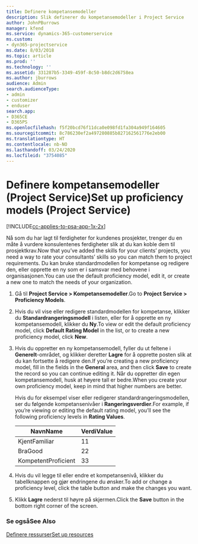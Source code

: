 ```yaml
---
title: Definere kompetansemodeller
description: Slik definerer du kompetansemodeller i Project Service
author: JohnPBurrows
manager: kfend
ms.service: dynamics-365-customerservice
ms.custom:
- dyn365-projectservice
ms.date: 8/03/2018
ms.topic: article
ms.prod: ''
ms.technology: ''
ms.assetid: 331287b5-3349-459f-8c50-b8dc2d6758ea
ms.author: jburrows
audience: Admin
search.audienceType:
- admin
- customizer
- enduser
search.app:
- D365CE
- D365PS
ms.openlocfilehash: f5f20bcd76f11dca0e098fd1fa304a949f164605
ms.sourcegitcommit: 8c786230ef2a497280885b827162561776e2eb00
ms.translationtype: HT
ms.contentlocale: nb-NO
ms.lasthandoff: 03/24/2020
ms.locfileid: "3754085"
---
```

# <a name="set-up-proficiency-models-project-service"></a><span data-ttu-id="35fa4-103">Definere kompetansemodeller (Project Service)</span><span class="sxs-lookup"><span data-stu-id="35fa4-103">Set up proficiency models (Project Service)</span></span>

[!INCLUDE[cc-applies-to-psa-app-1x-2x](../includes/cc-applies-to-psa-app-1x-2x.md)]

<span data-ttu-id="35fa4-104">Nå som du har lagt til ferdigheter for kundenes prosjekter, trenger du en måte å vurdere konsulentenes ferdigheter slik at du kan koble dem til prosjektkrav.</span><span class="sxs-lookup"><span data-stu-id="35fa4-104">Now that you’ve added the skills for your clients’ projects, you need a way to rate your consultants’ skills so you can match them to project requirements.</span></span> <span data-ttu-id="35fa4-105">Du kan bruke standardmodellen for kompetanse og redigere den, eller opprette en ny som er i samsvar med behovene i organisasjonen.</span><span class="sxs-lookup"><span data-stu-id="35fa4-105">You can use the default proficiency model, edit it, or create a new one to match the needs of your organization.</span></span>  
  
1.  <span data-ttu-id="35fa4-106">Gå til **Project Service > Kompetansemodeller**.</span><span class="sxs-lookup"><span data-stu-id="35fa4-106">Go to **Project Service > Proficiency Models**.</span></span>  
  
2.  <span data-ttu-id="35fa4-107">Hvis du vil vise eller redigere standardmodellen for kompetanse, klikker du **Standardrangeringsmodell** i listen, eller for å opprette en ny kompetansemodell, klikker du **Ny**.</span><span class="sxs-lookup"><span data-stu-id="35fa4-107">To view or edit the default proficiency model, click **Default Rating Model** in the list, or to create a new proficiency model, click **New**.</span></span>  
  
3.  <span data-ttu-id="35fa4-108">Hvis du oppretter en ny kompetansemodell, fyller du ut feltene i **Generelt**-området, og klikker deretter **Lagre** for å opprette posten slik at du kan fortsette å redigere den.</span><span class="sxs-lookup"><span data-stu-id="35fa4-108">If you’re creating a new proficiency model, fill in the fields in the **General** area, and then click **Save** to create the record so you can continue editing it.</span></span> <span data-ttu-id="35fa4-109">Når du oppretter din egen kompetansemodell, husk at høyere tall er bedre.</span><span class="sxs-lookup"><span data-stu-id="35fa4-109">When you create your own proficiency model, keep in mind that higher numbers are better.</span></span>  
  
     <span data-ttu-id="35fa4-110">Hvis du for eksempel viser eller redigerer standardrangeringsmodellen, ser du følgende kompetansenivåer i **Rangeringsverdier**.</span><span class="sxs-lookup"><span data-stu-id="35fa4-110">For example, if you’re viewing or editing the default rating model, you’ll see the following proficiency levels in **Rating Values**.</span></span>  
  
    |<span data-ttu-id="35fa4-111">Navn</span><span class="sxs-lookup"><span data-stu-id="35fa4-111">Name</span></span>|<span data-ttu-id="35fa4-112">Verdi</span><span class="sxs-lookup"><span data-stu-id="35fa4-112">Value</span></span>|  
    |----------|-----------|  
    |<span data-ttu-id="35fa4-113">Kjent</span><span class="sxs-lookup"><span data-stu-id="35fa4-113">Familiar</span></span>|<span data-ttu-id="35fa4-114">1</span><span class="sxs-lookup"><span data-stu-id="35fa4-114">1</span></span>|  
    |<span data-ttu-id="35fa4-115">Bra</span><span class="sxs-lookup"><span data-stu-id="35fa4-115">Good</span></span>|<span data-ttu-id="35fa4-116">2</span><span class="sxs-lookup"><span data-stu-id="35fa4-116">2</span></span>|  
    |<span data-ttu-id="35fa4-117">Kompetent</span><span class="sxs-lookup"><span data-stu-id="35fa4-117">Proficient</span></span>|<span data-ttu-id="35fa4-118">3</span><span class="sxs-lookup"><span data-stu-id="35fa4-118">3</span></span>|  
  
4.  <span data-ttu-id="35fa4-119">Hvis du vil legge til eller endre et kompetansenivå, klikker du tabellknappen og gjør endringene du ønsker.</span><span class="sxs-lookup"><span data-stu-id="35fa4-119">To add or change a proficiency level, click the table button and make the changes you want.</span></span>  
  
5.  <span data-ttu-id="35fa4-120">Klikk **Lagre** nederst til høyre på skjermen.</span><span class="sxs-lookup"><span data-stu-id="35fa4-120">Click the **Save** button in the bottom right corner of the screen.</span></span>  
  
### <a name="see-also"></a><span data-ttu-id="35fa4-121">Se også</span><span class="sxs-lookup"><span data-stu-id="35fa4-121">See Also</span></span>  
 [<span data-ttu-id="35fa4-122">Definere ressurser</span><span class="sxs-lookup"><span data-stu-id="35fa4-122">Set up resources</span></span>](../project-service/set-up-resources.md)

